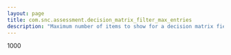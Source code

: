 ```yaml
---
layout: page
title: com.snc.assessment.decision_matrix_filter_max_entries
description: "Maximum number of items to show for a decision matrix field filter:"
---
```

1000
